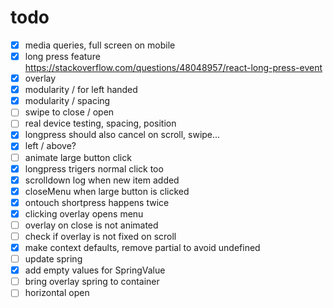 # todo

- [x] media queries, full screen on mobile
- [x] long press feature https://stackoverflow.com/questions/48048957/react-long-press-event
- [x] overlay
- [x] modularity / for left handed
- [x] modularity / spacing
- [ ] swipe to close / open
- [ ] real device testing, spacing, position
- [x] longpress should also cancel on scroll, swipe...
- [x] left / above?
- [ ] animate large button click
- [x] longpress trigers normal click too
- [x] scrolldown log when new item added
- [x] closeMenu when large button is clicked
- [x] ontouch shortpress happens twice
- [x] clicking overlay opens menu
- [ ] overlay on close is not animated
- [ ] check if overlay is not fixed on scroll
- [x] make context defaults, remove partial to avoid undefined
- [ ] update spring
- [x] add empty values for SpringValue
- [ ] bring overlay spring to container
- [ ] horizontal open
